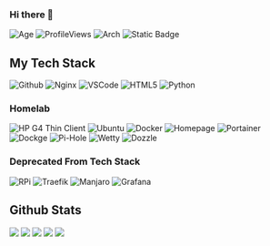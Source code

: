 
### Hi there 👋
<!--
**101br03k/101br03k** is a ✨ _special_ ✨ repository because its `README.md` (this file) appears on your GitHub profile.

Here are some ideas to get you started:

- 🔭 I’m currently working on ...
- 🌱 I’m currently learning ...
- 👯 I’m looking to collaborate on ...
- 🤔 I’m looking for help with ...
- 💬 Ask me about ...
- 📫 How to reach me: ...
- 😄 Pronouns: ...
- ⚡ Fun fact: ...
-->

![Age](https://img.shields.io/badge/Age-21-blue)
![ProfileViews](https://komarev.com/ghpvc/?username=101br03k)
![Arch](https://img.shields.io/badge/-I_use_Arch_btw-1793D1?logo=archlinux&logoColor=white)
![Static Badge](https://img.shields.io/badge/also_doing-gist-blue?link=https%3A%2F%2Fgist.github.com%2F101br03k%2F)



## My Tech Stack

![Github](https://img.shields.io/badge/-Github-181717?style=flat-square&logo=github&logoColor=white)
![Nginx](https://img.shields.io/badge/-Nginx-009639?style=flat-square&logo=nginx&logoColor=white)
![VSCode](https://img.shields.io/badge/-Visual_Studio_Code-007ACC?style=flat-square&logo=visualstudiocode&logoColor=white)
![HTML5](https://img.shields.io/badge/-HTML5-E34F26?style=flat-square&logo=html5&logoColor=white)
![Python](https://img.shields.io/badge/-Python-3776AB?style=flat-square&logo=python&logoColor=white)
### Homelab
![HP G4 Thin Client](https://img.shields.io/badge/-HPG4ThinClient-0096d6?style=flat-square&logo=hp&logoColor=white)
![Ubuntu](https://img.shields.io/badge/-Ubuntu-E95420?style=flat-square&logo=ubuntu&logoColor=white)
![Docker](https://img.shields.io/badge/-Docker-2496ED?style=flat-square&logo=docker&logoColor=white)
![Homepage](https://img.shields.io/badge/-Homepage-1e293b?style=flat-square&logo=homepage&logoColor=white)
![Portainer](https://img.shields.io/badge/-Portainer-13bef9?style=flat-square&logo=portainer&logoColor=white)
![Dockge](https://img.shields.io/badge/-Dockge-74c2ff?style=flat-square&logo=dockge&logoColor=white)
![Pi-Hole](https://img.shields.io/badge/-PiHole-ff0000?style=flat-square&logo=pihole&logoColor=white)
![Wetty](https://img.shields.io/badge/-Wetty-272134?style=flat-square&logo=wetty&logoColor=white)
![Dozzle](https://img.shields.io/badge/-Dozzle-ffdd57?style=flat-square&logo=dozzle&logoColor=white)

### Deprecated From Tech Stack
![RPi](https://img.shields.io/badge/-RaspberryPi-A22846?style=flat-square&logo=raspberrypi&logoColor=white)
![Traefik](https://img.shields.io/badge/-Traefik-00ADD8?style=flat-square&logo=traefik&logoColor=white)
![Manjaro](https://img.shields.io/badge/-Manjaro-35BF5C?style=flat-square&logo=manjaro&logoColor=white)
![Grafana](https://img.shields.io/badge/-Grafana-F46800?style=flat-square&logo=grafana&logoColor=white)

## Github Stats


![](https://github-profile-summary-cards.vercel.app/api/cards/profile-details?username=101br03k&theme=radical)
![](https://github-profile-summary-cards.vercel.app/api/cards/repos-per-language?username=101br03k&theme=radical)
![](https://github-profile-summary-cards.vercel.app/api/cards/most-commit-language?username=101br03k&theme=radical)
![](https://github-profile-summary-cards.vercel.app/api/cards/stats?username=101br03k&theme=radical)
![](https://github-profile-summary-cards.vercel.app/api/cards/productive-time?username=101br03k&theme=radical)
